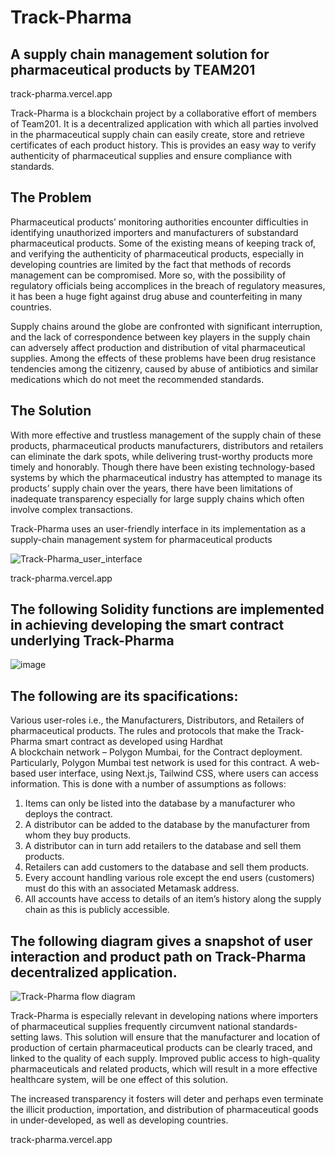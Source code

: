 # Track-Pharma
## A supply chain management solution for pharmaceutical products by TEAM201

track-pharma.vercel.app


Track-Pharma is a blockchain project by a collaborative effort of members of Team201. It is a decentralized application with which all parties involved in the pharmaceutical supply chain can easily create, store and retrieve certificates of each product history. This is provides an easy way to verify authenticity of pharmaceutical supplies and ensure compliance with standards.

## The Problem
Pharmaceutical products’ monitoring authorities encounter difficulties in identifying unauthorized importers and manufacturers of substandard pharmaceutical products. Some of the existing means of keeping track of, and verifying the authenticity of pharmaceutical products, especially in developing countries are limited by the fact that methods of records management can be compromised. More so, with the possibility of regulatory officials being accomplices in the breach of regulatory measures, it has been a huge fight against drug abuse and counterfeiting in many countries. 

Supply chains around the globe are confronted with significant interruption, and the lack of correspondence between key players in the supply chain can adversely affect production and distribution of vital pharmaceutical supplies. Among the effects of these problems have been drug resistance tendencies among the citizenry, caused by abuse of antibiotics and similar medications which do not meet the recommended standards.

## The Solution
With more effective and trustless management of the supply chain of these products, pharmaceutical products manufacturers, distributors and retailers can eliminate the dark spots, while delivering trust-worthy products more timely and honorably. Though there have been existing technology-based systems by which the pharmaceutical industry has attempted to manage its products’ supply chain over the years, there have been limitations of inadequate transparency especially for large supply chains which often involve complex transactions.

Track-Pharma uses an user-friendly interface in its implementation as a supply-chain management system for pharmaceutical products


![Track-Pharma_user_interface](https://user-images.githubusercontent.com/101281102/214290533-35e7965e-1e43-4a18-8f7e-b2119b43266e.JPG)


track-pharma.vercel.app


## The following Solidity functions are implemented in achieving developing the smart contract underlying Track-Pharma

![image](https://user-images.githubusercontent.com/101281102/214293128-93b15f3c-1d51-4886-8adf-20c4f0774e70.png)


## The following are its spacifications:

Various user-roles i.e., the Manufacturers, Distributors, and Retailers of pharmaceutical products.
The rules and protocols that make the Track-Pharma smart contract as developed using Hardhat  
A blockchain network – Polygon Mumbai, for the Contract deployment. Particularly, Polygon Mumbai test network is used for this contract.
A web-based user interface, using Next.js, Tailwind CSS, where users can access information. This is done with a number of assumptions as follows:

1. Items can only be listed into the database by a manufacturer who deploys the contract.
2. A distributor can be added to the database by the manufacturer from whom they buy products.
3. A distributor can in turn add retailers to the database and sell them products.
4. Retailers can add customers to the database and sell them products.
5. Every account handling various role except the end users (customers) must do this with an associated Metamask address.
6. All accounts have access to details of an item’s history along the supply chain as this is publicly accessible.

## The following diagram gives a snapshot of user interaction and product path on Track-Pharma decentralized application.

![Track-Pharma flow diagram](https://user-images.githubusercontent.com/101281102/213938545-e689bbc6-6573-4a2c-aab9-79a8ec7fc92e.JPG)

Track-Pharma is especially relevant in developing nations where importers of pharmaceutical supplies frequently circumvent national standards-setting laws. This solution will ensure that the manufacturer and location of production of certain pharmaceutical products can be clearly traced, and linked to the quality of each supply. Improved public access to high-quality pharmaceuticals and related products, which will result in a more effective healthcare system, will be one effect of this solution. 

The increased transparency it fosters will deter and perhaps even terminate the illicit production, importation, and distribution of pharmaceutical goods in under-developed, as well as developing countries.

track-pharma.vercel.app

